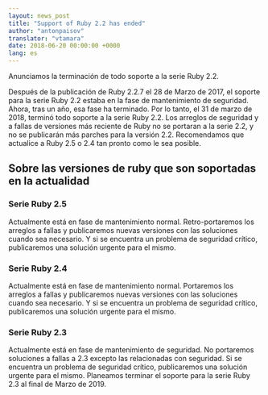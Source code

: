 ```yaml
---
layout: news_post
title: "Support of Ruby 2.2 has ended"
author: "antonpaisov"
translator: "vtamara"
date: 2018-06-20 00:00:00 +0000
lang: es
---
```


Anunciamos la terminación de todo soporte a la serie Ruby 2.2.

Después de la publicación de Ruby 2.2.7 el 28 de Marzo de 2017,
el soporte para la serie Ruby 2.2 estaba en la fase de mantenimiento de
seguridad.
Ahora, tras un año, esa fase ha terminado.
Por lo tanto, el 31 de marzo de 2018, terminó todo soporte a la serie Ruby 2.2.
Los arreglos de seguridad y a fallas de versiones más reciente de Ruby
no se portaran a la serie 2.2, y no se publicarán más parches para la versión
2.2.
Recomendamos que actualice a Ruby 2.5 o 2.4 tan pronto como le sea posible.


## Sobre las versiones de ruby que son soportadas en la actualidad

### Serie Ruby 2.5

Actualmente está en fase de mantenimiento normal.
Retro-portaremos los arreglos a fallas y publicaremos nuevas versiones con las
soluciones cuando sea necesario.
Y si se encuentra un problema de seguridad crítico, publicaremos
una solución urgente para el mismo.

### Serie Ruby 2.4

Actualmente está en fase de mantenimiento normal.
Portaremos los arreglos a fallas y publicaremos nuevas versiones con las
soluciones cuando sea necesario.
Y si se encuentra un problema de seguridad crítico, publicaremos
una solución urgente para el mismo.

### Serie Ruby 2.3

Actualmente está en fase de mantenimiento de seguridad.
No portaremos soluciones a fallas a 2.3 excepto las relacionadas con
seguridad.
Si se encuentra un problema de seguridad crítico, publicaremos
una solución urgente para el mismo.
Planeamos terminar el soporte para la serie Ruby 2.3 al final de Marzo de 2019.
